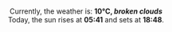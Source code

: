 <p  align="center"><br/>Currently, the weather is: <b> 10°C, <i>broken clouds</i></b></br>Today, the sun rises at <b>05:41</b> and sets at <b>18:48</b>.</p>